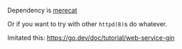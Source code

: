 Dependency is [merecat](https://github.com/troglobit/merecat/)

Or if you want to try with other `httpd(8)`s do whatever.

Imitated this: https://go.dev/doc/tutorial/web-service-gin
